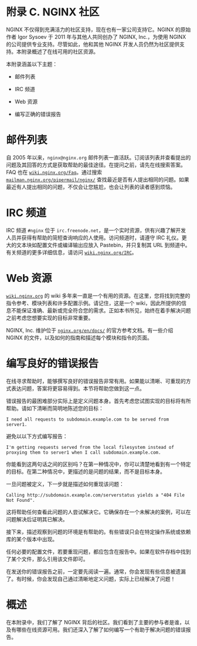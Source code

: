 # 附录 C. NGINX 社区

NGINX 不仅得到充满活力的社区支持，现在也有一家公司支持它。NGINX 的原始作者 Igor Sysoev 于 2011 年与其他人共同创办了 NGINX, Inc.，为使用 NGINX 的公司提供专业支持。尽管如此，他和其他 NGINX 开发人员仍然为社区提供支持。本附录概述了在线可用的社区资源。

本附录涵盖以下主题：

+   邮件列表

+   IRC 频道

+   Web 资源

+   编写正确的错误报告

# 邮件列表

自 2005 年以来，`nginx@nginx.org` 邮件列表一直活跃。订阅该列表并查看提出的问题及其回答的方式是获取帮助的最佳途径。在提问之前，请先在线搜索答案。FAQ 也在 [`wiki.nginx.org/Faq`](http://wiki.nginx.org/Faq)。通过搜索 [`mailman.nginx.org/pipermail/nginx/`](http://mailman.nginx.org/pipermail/nginx/) 查找最近是否有人提出相同的问题。如果最近有人提出相同的问题，不仅会让您尴尬，也会让列表的读者感到烦恼。

# IRC 频道

IRC 频道 `#nginx` 位于 `irc.freenode.net`，是一个实时资源，供有兴趣了解开发人员并获得有帮助的简短查询响应的人使用。访问频道时，请遵守 IRC 礼仪。更大的文本块如配置文件或编译输出应放入 Pastebin，并只复制其 URL 到频道中。有关频道的更多详细信息，请访问 [`wiki.nginx.org/IRC`](http://wiki.nginx.org/IRC)。

# Web 资源

[`wiki.nginx.org`](http://wiki.nginx.org) 的 wiki 多年来一直是一个有用的资源。在这里，您将找到完整的指令参考、模块列表和许多配置示例。请记住，这是一个 wiki，因此所提供的信息不能保证准确、最新或完全符合您的需求。正如本书所见，始终在着手解决问题之前考虑您想要实现的目标非常重要。

NGINX, Inc. 维护位于 [`nginx.org/en/docs/`](http://nginx.org/en/docs/) 的官方参考文档。有一些介绍 NGINX 的文件，以及如何的指南和描述每个模块和指令的页面。

# 编写良好的错误报告

在线寻求帮助时，能够撰写良好的错误报告非常有用。如果能以清晰、可重现的方式表达问题，答案将更容易得到。本节将帮助您做到这一点。

错误报告的最困难部分实际上是定义问题本身。首先考虑您试图实现的目标将有所帮助。请如下清晰而简明地陈述您的目标：

```
I need all requests to subdomain.example.com to be served from server1.
```

避免以以下方式编写报告：

```
I'm getting requests served from the local filesystem instead of proxying them to server1 when I call subdomain.example.com.
```

你能看到这两句话之间的区别吗？在第一种情况中，你可以清楚地看到有一个特定的目标。在第二种情况中，更描述的是问题的结果，而不是目标本身。

一旦问题被定义，下一步就是描述如何重现该问题：

```
Calling http://subdomain.example.com/serverstatus yields a "404 File Not Found".
```

这将帮助任何查看此问题的人尝试解决它。它确保存在一个未解决的案例，可以在问题解决后证明其已解决。

接下来，描述观察到问题的环境是有帮助的。有些错误只会在特定操作系统或依赖库的某个版本中出现。

任何必要的配置文件，若要重现问题，都应包含在报告中。如果在软件存档中找到了某个文件，那么引用该文件即可。

在发送你的错误报告之前，一定要先阅读一遍。通常，你会发现有些信息被遗漏了。有时候，你会发现自己通过清晰地定义问题，实际上已经解决了问题！

# 概述

在本附录中，我们了解了 NGINX 背后的社区。我们看到了主要的参与者是谁，以及有哪些在线资源可用。我们还深入了解了如何编写一个有助于解决问题的错误报告。
